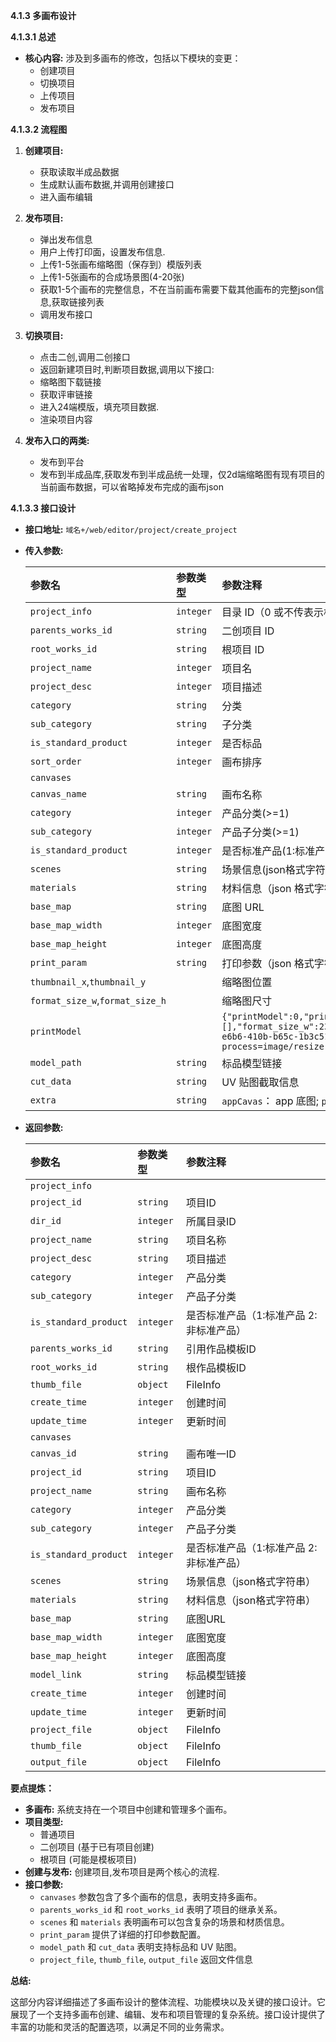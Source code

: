 

**4.1.3 多画布设计**

**4.1.3.1 总述**

*   **核心内容:** 涉及到多画布的修改，包括以下模块的变更：
    *   创建项目
    *   切换项目
    *   上传项目
    *   发布项目

**4.1.3.2 流程图**

1.  **创建项目:**
    *   获取读取半成品数据
    *   生成默认画布数据,并调用创建接口
    *   进入画布编辑

2.  **发布项目:**
    *  弹出发布信息
    *   用户上传打印面，设置发布信息.
    *  上传1-5张画布缩略图（保存到）模版列表
    *  上传1-5张画布的合成场景图(4-20张)
    * 获取1-5个画布的完整信息，不在当前画布需要下载其他画布的完整json信息,获取链接列表
    *  调用发布接口

3. **切换项目:**
    *  点击二创,调用二创接口
    *  返回新建项目时,判断项目数据,调用以下接口:
      *   缩略图下载链接
      *  获取评审链接
    *  进入24端模版，填充项目数据.
    * 渲染项目内容

4. **发布入口的两类:**
      *   发布到平台
      *  发布到半成品库,获取发布到半成品统一处理，仅2d端缩略图有现有项目的当前画布数据，可以省略掉发布完成的画布json

**4.1.3.3 接口设计**

*   **接口地址:**  `域名+/web/editor/project/create_project`

*   **传入参数:**

    | 参数名               | 参数类型 | 参数注释                                                                                                                                |
    | :-------------------- | :------- | :------------------------------------------------------------------------------------------------------------------------------------ |
    | `project_info`        | `integer`| 目录 ID（0 或不传表示根目录）                                                                                                             |
    | `parents_works_id`   | `string` | 二创项目 ID                                                                                                                            |
    | `root_works_id`      | `string` | 根项目 ID                                                                                                                             |
    | `project_name`        | `integer`| 项目名                                                                                                                               |
    | `project_desc`        | `integer`| 项目描述                                                                                                                              |
    | `category`          | `string` | 分类                                                                                                                               |
    | `sub_category`      | `string` | 子分类                                                                                                                              |
    | `is_standard_product` | `integer`| 是否标品                                                                                                                              |
    | `sort_order`         | `integer`| 画布排序                                                                                                                              |
    | `canvases`            |           |                                   |
    | `canvas_name`       |`string`         |画布名称  |
    |    `category`|`integer`|产品分类(>=1)  |
    |   `sub_category`|`integer`|产品子分类(>=1)   |
    |   `is_standard_product`|`integer`|是否标准产品(1:标准产品 2:非标准产品)  |
    |   `scenes`|`string`|场景信息(json格式字符串)   |
    | `materials`         | `string` | 材料信息（json 格式字符串）                                                                                                                   |
    | `base_map`          | `string` | 底图 URL                                                                                                                             |
    | `base_map_width`     | `integer`| 底图宽度                                                                                                                              |
    | `base_map_height`    | `integer`| 底图高度                                                                                                                              |
    | `print_param`       | `string` | 打印参数（json 格式字符串）:  `printModel`: 打印模式;`printQuality`: 打印质量;`format_size_w`/`format_size_h`: 底板长宽 (mm);`cavas_map`:画布底图 |
    |`thumbnail_x`,`thumbnail_y`       |   |缩略图位置                                                                                       |
    |`format_size_w`,`format_size_h`      |   |缩略图尺寸                                                                                          |
    |`printModel`      |   |     `{"printModel":0,"printQuality":200,"printLayout":[],"format_size_w":232,"format_size_h":158,"https://xxxxxxxx.cloudfront.net/xxxxxxx_d6c7750240591e904ea2d7c7239fd491/images/system/design/20231205/d8b44e13-e6b6-410b-b65c-1b3c5136f731_thumb?x-oss-process=image/resize,w_384,h_384/quality,q_60","thumbnail_x":277.72860201577106,"thumbnail_y":79.44545272830945,"format_size_w_non":41,"format_size_h_non":41}`                                                                                      |
    | `model_path`        | `string` | 标品模型链接                                                                                                                            |
    | `cut_data`          | `string` | UV 贴图截取信息                                                                                                                           |
    | `extra`             | `string` |  `appCavas`： app 底图;  `pcCavas`：pc底图;  `hasLayerPrint`: 是否有图层元素                                                                   |

*   **返回参数:**

    | 参数名               | 参数类型 | 参数注释                                     |
    | :-------------------- | :------- | :------------------------------------------- |
    | `project_info`        |            |          |
    | `project_id`        |`string`          |  项目ID        |
    |`dir_id`         |`integer`         |     所属目录ID     |
    |`project_name`         |   `string`      |  项目名称        |
    |`project_desc`         |    `string`     |    项目描述      |
    | `category`          | `integer`| 产品分类                                     |
    | `sub_category`      | `integer`| 产品子分类                                   |
    | `is_standard_product` | `integer`| 是否标准产品（1:标准产品 2:非标准产品）     |
    | `parents_works_id`   | `string` | 引用作品模板ID                               |
    | `root_works_id`      | `string` | 根作品模板ID                                 |
    | `thumb_file`        | `object` | FileInfo                                     |
    | `create_time`       | `integer`| 创建时间                                     |
    | `update_time`       | `integer`| 更新时间                                     |
    | `canvases`            |          |                                               |
    | `canvas_id`         | `string` | 画布唯一ID                                   |
    |   `project_id`|`string`|项目ID  |
    |  `project_name`|`string`|画布名称  |
    |   `category`|`integer`|产品分类  |
    | `sub_category`      | `integer`| 产品子分类                                   |
    | `is_standard_product` | `integer`| 是否标准产品（1:标准产品 2:非标准产品）     |
    | `scenes`            | `string` | 场景信息（json格式字符串）                   |
    | `materials`         | `string` | 材料信息（json格式字符串）                   |
    | `base_map`          | `string` | 底图URL                                      |
    | `base_map_width`     | `integer`| 底图宽度                                     |
    | `base_map_height`    | `integer`| 底图高度                                     |
    | `model_link`        | `string` | 标品模型链接                                 |
    | `create_time`       | `integer`| 创建时间                                     |
    | `update_time`       | `integer`| 更新时间                                     |
    | `project_file`      | `object` | FileInfo                                     |
    | `thumb_file`        | `object` | FileInfo                                     |
    | `output_file`       | `object` | FileInfo                                     |

**要点提炼：**

*   **多画布:** 系统支持在一个项目中创建和管理多个画布。
*   **项目类型:**
    *   普通项目
    *   二创项目 (基于已有项目创建)
    *   根项目 (可能是模板项目)
* **创建与发布:** 创建项目,发布项目是两个核心的流程.
*   **接口参数:**
    *   `canvases` 参数包含了多个画布的信息，表明支持多画布。
    *    `parents_works_id` 和 `root_works_id` 表明了项目的继承关系。
    *   `scenes` 和 `materials` 表明画布可以包含复杂的场景和材质信息。
    *   `print_param` 提供了详细的打印参数配置。
    *   `model_path` 和 `cut_data` 表明支持标品和 UV 贴图。
    *   `project_file`, `thumb_file`, `output_file` 返回文件信息

**总结:**

这部分内容详细描述了多画布设计的整体流程、功能模块以及关键的接口设计。它展现了一个支持多画布创建、编辑、发布和项目管理的复杂系统。接口设计提供了丰富的功能和灵活的配置选项，以满足不同的业务需求。
